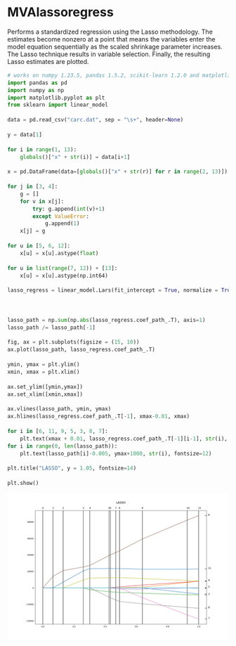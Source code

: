 # MVAlassoregress
Performs a standardized regression using the Lasso methodology. The estimates become nonzero at a point that means the variables enter the model equation  sequentially as the scaled shrinkage parameter increases. The Lasso technique results  in variable selection. Finally, the resulting Lasso estimates are plotted.

```python
# works on numpy 1.23.5, pandas 1.5.2, scikit-learn 1.2.0 and matplotlib 3.6.2
import pandas as pd
import numpy as np
import matplotlib.pyplot as plt
from sklearn import linear_model

data = pd.read_csv("carc.dat", sep = "\s+", header=None)

y = data[1]

for i in range(1, 13):
    globals()["x" + str(i)] = data[i+1]

x = pd.DataFrame(data=[globals()["x" + str(r)] for r in range(2, 13)]).transpose()

for j in [3, 4]:
    g = []
    for v in x[j]:
        try: g.append(int(v)+1)
        except ValueError:
            g.append(1)
    x[j] = g

for u in [5, 6, 12]:
    x[u] = x[u].astype(float)

for u in list(range(7, 12)) + [13]:
    x[u] = x[u].astype(np.int64)

lasso_regress = linear_model.Lars(fit_intercept = True, normalize = True, fit_path=True).fit(np.array(x), np.array(y))



lasso_path = np.sum(np.abs(lasso_regress.coef_path_.T), axis=1)
lasso_path /= lasso_path[-1]

fig, ax = plt.subplots(figsize = (15, 10))
ax.plot(lasso_path, lasso_regress.coef_path_.T)

ymin, ymax = plt.ylim()
xmin, xmax = plt.xlim()

ax.set_ylim([ymin,ymax])
ax.set_xlim([xmin,xmax])

ax.vlines(lasso_path, ymin, ymax)
ax.hlines(lasso_regress.coef_path_.T[-1], xmax-0.01, xmax)

for i in [6, 11, 9, 5, 3, 8, 7]:
    plt.text(xmax + 0.01, lasso_regress.coef_path_.T[-1][i-1], str(i), fontsize=12)
for i in range(0, len(lasso_path)):
    plt.text(lasso_path[i]-0.005, ymax+1000, str(i), fontsize=12)
    
plt.title("LASSO", y = 1.05, fontsize=14)

plt.show()
```
![MVAlassoregress](MVAlassoregress_1_python.png)